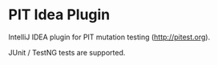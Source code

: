 
PIT Idea Plugin
===============

IntelliJ IDEA plugin for PIT mutation testing (http://pitest.org).

JUnit / TestNG tests are supported.
